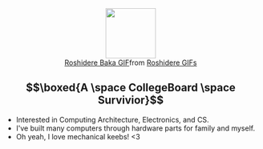 <div id="header" align="center">
  <img src="https://tenor.com/view/roshidere-baka-tokidoki-bosotto-russia-go-de-dereru-tonari-no-alya-san-alya-alya-san-gif-17552843496256023189" width="100"/>
</div>

<div id="header" align="center "class="tenor-gif-embed" data-postid="17552843496256023189" data-share-method="host" data-aspect-ratio="1.17453" data-width="100%"><a href="https://tenor.com/view/roshidere-baka-tokidoki-bosotto-russia-go-de-dereru-tonari-no-alya-san-alya-alya-san-gif-17552843496256023189">Roshidere Baka GIF</a>from <a href="https://tenor.com/search/roshidere-gifs">Roshidere GIFs</a></div> <script type="text/javascript" async src="https://tenor.com/embed.js"></script>

## $$\boxed{A \space CollegeBoard \space Survivior}$$
- Interested in Computing Architecture, Electronics, and CS.
- I've built many computers through hardware parts for family and myself.
- Oh yeah, I love mechanical keebs! <3

